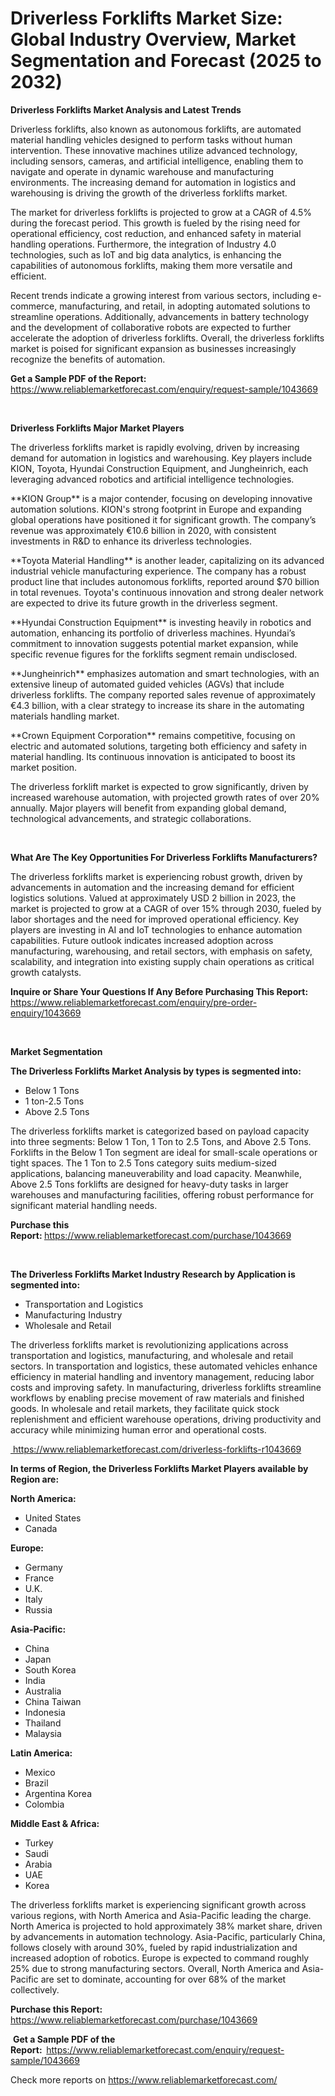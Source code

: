 <p><h1>Driverless Forklifts Market Size: Global Industry Overview, Market Segmentation and Forecast (2025 to 2032)</h1></p><p><strong>Driverless Forklifts Market Analysis and Latest Trends</strong></p>
<p><p>Driverless forklifts, also known as autonomous forklifts, are automated material handling vehicles designed to perform tasks without human intervention. These innovative machines utilize advanced technology, including sensors, cameras, and artificial intelligence, enabling them to navigate and operate in dynamic warehouse and manufacturing environments. The increasing demand for automation in logistics and warehousing is driving the growth of the driverless forklifts market.</p><p>The market for driverless forklifts is projected to grow at a CAGR of 4.5% during the forecast period. This growth is fueled by the rising need for operational efficiency, cost reduction, and enhanced safety in material handling operations. Furthermore, the integration of Industry 4.0 technologies, such as IoT and big data analytics, is enhancing the capabilities of autonomous forklifts, making them more versatile and efficient.</p><p>Recent trends indicate a growing interest from various sectors, including e-commerce, manufacturing, and retail, in adopting automated solutions to streamline operations. Additionally, advancements in battery technology and the development of collaborative robots are expected to further accelerate the adoption of driverless forklifts. Overall, the driverless forklifts market is poised for significant expansion as businesses increasingly recognize the benefits of automation.</p></p>
<p><strong>Get a Sample PDF of the Report:&nbsp;</strong> <a href="https://www.reliablemarketforecast.com/enquiry/request-sample/1043669?utm_campaign=3081&utm_medium=2&utm_source=Github&utm_content=ia&utm_term=28032025&utm_id=driverless-forklifts">https://www.reliablemarketforecast.com/enquiry/request-sample/1043669</a></p>
<p>&nbsp;</p>
<p><strong>Driverless Forklifts Major Market Players</strong></p>
<p><p>The driverless forklifts market is rapidly evolving, driven by increasing demand for automation in logistics and warehousing. Key players include KION, Toyota, Hyundai Construction Equipment, and Jungheinrich, each leveraging advanced robotics and artificial intelligence technologies.</p><p>**KION Group** is a major contender, focusing on developing innovative automation solutions. KION's strong footprint in Europe and expanding global operations have positioned it for significant growth. The company’s revenue was approximately €10.6 billion in 2020, with consistent investments in R&D to enhance its driverless technologies.</p><p>**Toyota Material Handling** is another leader, capitalizing on its advanced industrial vehicle manufacturing experience. The company has a robust product line that includes autonomous forklifts, reported around $70 billion in total revenues. Toyota's continuous innovation and strong dealer network are expected to drive its future growth in the driverless segment.</p><p>**Hyundai Construction Equipment** is investing heavily in robotics and automation, enhancing its portfolio of driverless machines. Hyundai’s commitment to innovation suggests potential market expansion, while specific revenue figures for the forklifts segment remain undisclosed.</p><p>**Jungheinrich** emphasizes automation and smart technologies, with an extensive lineup of automated guided vehicles (AGVs) that include driverless forklifts. The company reported sales revenue of approximately €4.3 billion, with a clear strategy to increase its share in the automating materials handling market.</p><p>**Crown Equipment Corporation** remains competitive, focusing on electric and automated solutions, targeting both efficiency and safety in material handling. Its continuous innovation is anticipated to boost its market position.</p><p>The driverless forklift market is expected to grow significantly, driven by increased warehouse automation, with projected growth rates of over 20% annually. Major players will benefit from expanding global demand, technological advancements, and strategic collaborations.</p></p>
<p>&nbsp;</p>
<p><strong>What Are The Key Opportunities For Driverless Forklifts Manufacturers?</strong></p>
<p><p>The driverless forklifts market is experiencing robust growth, driven by advancements in automation and the increasing demand for efficient logistics solutions. Valued at approximately USD 2 billion in 2023, the market is projected to grow at a CAGR of over 15% through 2030, fueled by labor shortages and the need for improved operational efficiency. Key players are investing in AI and IoT technologies to enhance automation capabilities. Future outlook indicates increased adoption across manufacturing, warehousing, and retail sectors, with emphasis on safety, scalability, and integration into existing supply chain operations as critical growth catalysts.</p></p>
<p><strong>Inquire or Share Your Questions If Any Before Purchasing This Report:</strong> <a href="https://www.reliablemarketforecast.com/enquiry/pre-order-enquiry/1043669?utm_campaign=3081&utm_medium=2&utm_source=Github&utm_content=ia&utm_term=28032025&utm_id=driverless-forklifts">https://www.reliablemarketforecast.com/enquiry/pre-order-enquiry/1043669</a></p>
<p>&nbsp;</p>
<p><strong>Market Segmentation</strong></p>
<p><strong>The Driverless Forklifts Market Analysis by types is segmented into:</strong></p>
<p><ul><li>Below 1 Tons</li><li>1 ton-2.5 Tons</li><li>Above 2.5 Tons</li></ul></p>
<p><p>The driverless forklifts market is categorized based on payload capacity into three segments: Below 1 Ton, 1 Ton to 2.5 Tons, and Above 2.5 Tons. Forklifts in the Below 1 Ton segment are ideal for small-scale operations or tight spaces. The 1 Ton to 2.5 Tons category suits medium-sized applications, balancing maneuverability and load capacity. Meanwhile, Above 2.5 Tons forklifts are designed for heavy-duty tasks in larger warehouses and manufacturing facilities, offering robust performance for significant material handling needs.</p></p>
<p><strong>Purchase this Report:&nbsp;</strong><a href="https://www.reliablemarketforecast.com/purchase/1043669?utm_campaign=3081&utm_medium=2&utm_source=Github&utm_content=ia&utm_term=28032025&utm_id=driverless-forklifts">https://www.reliablemarketforecast.com/purchase/1043669</a></p>
<p>&nbsp;</p>
<p><strong>The Driverless Forklifts Market Industry Research by Application is segmented into:</strong></p>
<p><ul><li>Transportation and Logistics</li><li>Manufacturing Industry</li><li>Wholesale and Retail</li></ul></p>
<p><p>The driverless forklifts market is revolutionizing applications across transportation and logistics, manufacturing, and wholesale and retail sectors. In transportation and logistics, these automated vehicles enhance efficiency in material handling and inventory management, reducing labor costs and improving safety. In manufacturing, driverless forklifts streamline workflows by enabling precise movement of raw materials and finished goods. In wholesale and retail markets, they facilitate quick stock replenishment and efficient warehouse operations, driving productivity and accuracy while minimizing human error and operational costs.</p></p>
<p><a href="https://www.reliablemarketforecast.com/driverless-forklifts-r1043669?utm_campaign=3081&utm_medium=2&utm_source=Github&utm_content=ia&utm_term=28032025&utm_id=driverless-forklifts">&nbsp;https://www.reliablemarketforecast.com/driverless-forklifts-r1043669</a></p>
<p><strong>In terms of Region, the Driverless Forklifts Market Players available by Region are:</strong></p>
<p>
    <p> <strong> North America: </strong>
        <ul>
            <li>United States</li>
            <li>Canada</li>
        </ul>
        </p> 
    <p> <strong> Europe: </strong>
        <ul>
            <li>Germany</li>
            <li>France</li>
            <li>U.K.</li>
            <li>Italy</li>
            <li>Russia</li>
        </ul>
        </p> 
    <p> <strong> Asia-Pacific: </strong>
        <ul>
            <li>China</li>
            <li>Japan</li>
            <li>South Korea</li>
            <li>India</li>
            <li>Australia</li>
            <li>China Taiwan</li>
            <li>Indonesia</li>
            <li>Thailand</li>
            <li>Malaysia</li>
        </ul>
        </p> 
    <p> <strong> Latin America: </strong>
        <ul>
            <li>Mexico</li>
            <li>Brazil</li>
            <li>Argentina Korea</li>
            <li>Colombia</li>
        </ul>
        </p> 
    <p> <strong> Middle East & Africa: </strong>
        <ul>
            <li>Turkey</li>
            <li>Saudi</li>
            <li>Arabia</li>
            <li>UAE</li>
            <li>Korea</li>
        </ul>
    </p>
    </p>
<p><p>The driverless forklifts market is experiencing significant growth across various regions, with North America and Asia-Pacific leading the charge. North America is projected to hold approximately 38% market share, driven by advancements in automation technology. Asia-Pacific, particularly China, follows closely with around 30%, fueled by rapid industrialization and increased adoption of robotics. Europe is expected to command roughly 25% due to strong manufacturing sectors. Overall, North America and Asia-Pacific are set to dominate, accounting for over 68% of the market collectively.</p></p>
<p><strong>Purchase this Report: </strong><a href="https://www.reliablemarketforecast.com/purchase/1043669?utm_campaign=3081&utm_medium=2&utm_source=Github&utm_content=ia&utm_term=28032025&utm_id=driverless-forklifts">https://www.reliablemarketforecast.com/purchase/1043669</a></p>
<p>&nbsp;<strong>Get a Sample PDF of the Report:&nbsp;&nbsp;</strong><a href="https://www.reliablemarketforecast.com/enquiry/request-sample/1043669?utm_campaign=3081&utm_medium=2&utm_source=Github&utm_content=ia&utm_term=28032025&utm_id=driverless-forklifts">https://www.reliablemarketforecast.com/enquiry/request-sample/1043669</a></p>
<p><strong></strong></p>
<p>Check more reports on <a href="https://www.reliablemarketforecast.com/?utm_campaign=3081&utm_medium=2&utm_source=Github&utm_content=ia&utm_term=28032025&utm_id=driverless-forklifts">https://www.reliablemarketforecast.com/</a></p>